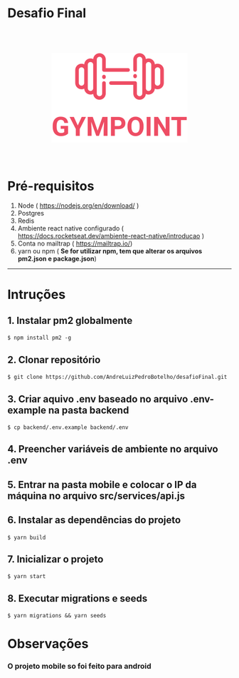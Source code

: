 # Desafio Final

<h1 align="center">
<br>
<a name="top" ><img src="./frontend/src/assets/logo.svg"></a>
<br>
<br>
</h1>

# Pré-requisitos
                
1. Node ( <https://nodejs.org/en/download/> ) 
2. Postgres
3. Redis
4. Ambiente react native configurado ( <https://docs.rocketseat.dev/ambiente-react-native/introducao> ) 
5. Conta no mailtrap ( <https://mailtrap.io/>)
6. yarn ou npm ( **Se for utilizar npm, tem que alterar os arquivos pm2.json e package.json**)   
----
                
# Intruções
## 1. Instalar pm2 globalmente

```
$ npm install pm2 -g 

```
## 2. Clonar repositório

```
$ git clone https://github.com/AndreLuizPedroBotelho/desafioFinal.git 

```

## 3. Criar aquivo **.env** baseado no arquivo **.env-example** na pasta backend
```
$ cp backend/.env.example backend/.env

```
## 4. Preencher variáveis de ambiente no arquivo **.env** 

## 5. Entrar na pasta mobile e colocar o IP da máquina no arquivo **src/services/api.js**

## 6. Instalar as dependências do projeto
```
$ yarn build

```
## 7. Inicializar o projeto 
```
$ yarn start

```
## 8. Executar migrations e seeds 

```
$ yarn migrations && yarn seeds  

```

# Observações

### O projeto mobile so foi feito para android
